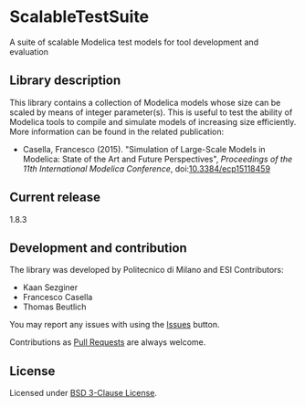 ScalableTestSuite
=================
A suite of scalable Modelica test models for tool development and evaluation

## Library description

This library contains a collection of Modelica models whose size can be scaled by means of integer parameter(s). This is useful to test the ability of Modelica tools to compile and simulate models of increasing size efficiently. 
More information can be found in the related publication:
* Casella, Francesco (2015). "Simulation of Large-Scale Models in Modelica: State of the Art and Future Perspectives",
_Proceedings of the 11th International Modelica Conference_,
doi:[10.3384/ecp15118459][1]


## Current release

1.8.3

## Development and contribution
The library was developed by Politecnico di Milano and ESI 
Contributors:
- Kaan Sezginer
- Francesco Casella
- Thomas Beutlich

You may report any issues with using the [Issues](https://github.com/casella/ScalableTestSuite/issues) button.

Contributions as [Pull Requests](https://github.com/casella/ScalableTestSuite/pulls) are always welcome.

## License
Licensed under [BSD 3-Clause License](https://github.com/casella/ScalableTestSuite/blob/master/LICENSE.md).

[1]: http://dx.doi.org/10.3384/ecp15118459 "11th Modelica conference 2015"
